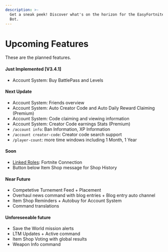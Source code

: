 ```yaml
---
description: >-
  Get a sneak peek! Discover what's on the horizon for the EasyFortniteStats
  Bot.
---
```


# Upcoming Features

These are the planned features.

#### Just Implemented \[V3.4.1]

* Account System: Buy BattlePass and Levels

#### Next Update

* Account System: Friends overview
* Account System: Auto Creator Code and Auto Daily Reward Claiming (Premium)
* Account System: Code claiming and viewing information
* Account System: Creator Code earnings Stats (Premium)
* `/account info`: Ban Information, XP Information
* `/account creator-code`: Creator code search support
* `/player-count`: more time windows including 1 Month, 1 Year

#### Soon

* [Linked Roles](https://discord.com/build/linked-roles): Fortnite Connection
* Button below Item Shop message for Shop History

#### Near Future

* Competetive Turnement Feed + Placement
* Overhaul news command with blog entries + Blog entry auto channel
* Item Shop Reminders + Autobuy for Account System
* Command translations

#### Unforeseeable future

* Save the World mission alerts
* LTM Updates + Active command
* Item Shop Voting with global results
* Weapon Info command
